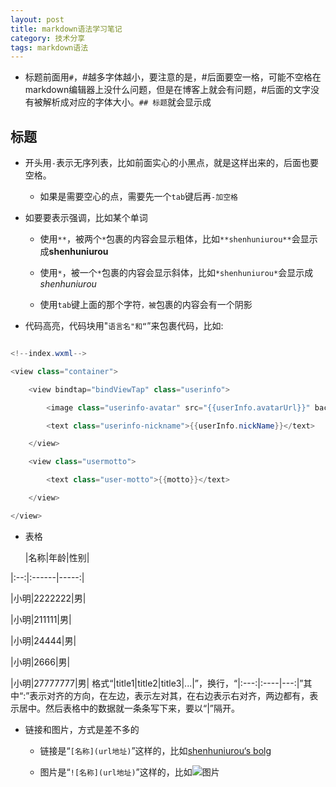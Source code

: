 ```yaml
---
layout: post
title: markdown语法学习笔记
category: 技术分享
tags: markdown语法
---
```



- 标题前面用`#`，#越多字体越小，要注意的是，#后面要空一格，可能不空格在markdown编辑器上没什么问题，但是在博客上就会有问题，#后面的文字没有被解析成对应的字体大小。`## 标题`就会显示成

## 标题

- 开头用`-`表示无序列表，比如前面实心的小黑点，就是这样出来的，后面也要空格。

    - 如果是需要空心的点，需要先一个`tab`键后再`-加空格`

- 如要要表示强调，比如某个单词

    - 使用`**`，被两个`*`包裹的内容会显示粗体，比如`**shenhuniurou**`会显示成**shenhuniurou**

    - 使用`*`，被一个`*`包裹的内容会显示斜体，比如`*shenhuniurou*`会显示成*shenhuniurou*

    - 使用`tab`键上面的那个字符`，被`包裹的内容会有一个阴影

- 代码高亮，代码块用"```语言名"和“```”来包裹代码，比如:

```java

<!--index.wxml-->

<view class="container">

    <view bindtap="bindViewTap" class="userinfo">

        <image class="userinfo-avatar" src="{{userInfo.avatarUrl}}" background-size="cover"></image>

        <text class="userinfo-nickname">{{userInfo.nickName}}</text>

    </view>

    <view class="usermotto">

        <text class="user-motto">{{motto}}</text>

    </view>

</view>

```

- 表格    

    |名称|年龄|性别|

|:--:|:------|-----:|

|小明|2222222|男|

|小明|211111|男|

|小明|24444|男|

|小明|2666|男|

|小明|27777777|男|
格式“|title1|title2|title3|...|”，换行，“|:---:|:----|---:|”其中“:”表示对齐的方向，在左边，表示左对其，在右边表示右对齐，两边都有，表示居中。然后表格中的数据就一条条写下来，要以“|”隔开。

- 链接和图片，方式是差不多的

    - 链接是“`[名称](url地址)`”这样的，比如[shenhuniurou‘s bolg](http://shenhuniurou.com)

    - 图片是“`![名称](url地址)`”这样的，比如![图片](http://offfjcibp.bkt.clouddn.com/IMG_1612.JPG)

